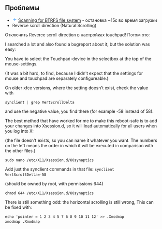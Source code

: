 ## Проблемы

- ![+](/i/pl.png) [Scanning for BTRFS file system](scanning4btrfs) - остановка ~15с во время загрузки
- Reverce scroll direction (Natural Scrolling)

Отключить Reverce scroll direction в настройках touchpad! Потом это:

I searched a lot and also found a bugreport about it, but the solution was easy:

You have to select the Touchpad-device in the selectbox at the top of the mouse-settings.

(It was a bit hard, to find, because I didn't expect that the settings for mouse and touchpad are separately configureable.)

On older xfce versions, where the setting doesn't exist, check the value with

    synclient | grep VertScrollDelta

and use the negative value, you find there (for example -58 instead of 58).

The best method that have worked for me to make this reboot-safe is to add your changes into Xsession.d, so it will load automatically for all users when you log into X:

(the file doesn't exists, so you can name it whatever you want. The numbers on the left means the order in which it will be executed in comparison with the other files.)

    sudo nano /etc/X11/Xsession.d/80synaptics

Add just the synclient commands in that file: `synclient VertScrollDelta=-58`

(should be owned by root, with permissions 644)

    chmod 644 /etc/X11/Xsession.d/80synaptics

There is still something odd: the horizontal scrolling is still wrong, This can be fixed with:

    echo 'pointer = 1 2 3 4 5 7 6 8 9 10 11 12' >> .Xmodmap
    xmodmap .Xmodmap

